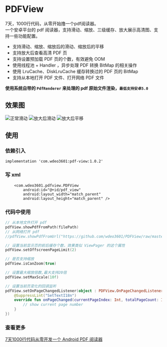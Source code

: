 # PDFView
7天，1000行代码，从零开始撸一个pdf阅读器。  
一个安卓平台的 pdf 阅读器，支持滑动、缩放、三级缓存、放大展示高清图、支持一些功能配置。
* 支持滑动、缩放、缩放后的滑动、缩放后的平移
* 支持放大后查看高清 PDF 页
* 支持设置预加载 PDF 页的个数，有效避免 OOM
* 使用线程池 + Handler ，异步处理 PDF 转换 BitMap 的相关操作
* 使用 LruCache、DiskLruCache 缓存转换过的 PDF 页的 BitMap
* 支持从本地打开 PDF 文件、打开网络 PDF 文件

**使用系统自带的 `PdfRenderer` 来处理的 pdf 原始文件渲染，`最低支持安卓5.0`**

## 效果图  
![正常滑动](https://github.com/wdeo3601/PDFView/blob/master/sample_1.gif)
![放大后滑动](https://github.com/wdeo3601/PDFView/blob/master/sample_2.gif)
![放大后平移](https://github.com/wdeo3601/PDFView/blob/master/sample_3.gif)

## 使用

### 依赖引入
```
implementation 'com.wdeo3601:pdf-view:1.0.2'
```

### 写 xml

```
    <com.wdeo3601.pdfview.PDFView
        android:id="@+id/pdf_view"
        android:layout_width="match_parent"
        android:layout_height="match_parent" />
```

### 代码中使用

```kotlin
// 从本地文件打开 pdf
pdfView.showPdfFromPath(filePath)
// 从网络打开 pdf
//pdfView.showPdfFromUrl("https://github.com/wdeo3601/PDFView/raw/master/sample.pdf")

// 设置当前显示页的前后缓存个数，效果类似 ViewPager 的这个属性
pdfView.setOffscreenPageLimit(2)

// 是否支持缩放
pdfView.isCanZoom(true)

// 设置最大缩放倍数,最大支持20倍
pdfView.setMaxScale(10f)

// 设置当前页变化的回调监听
pdfView.setOnPageChangedListener(object : PDFView.OnPageChangedListener {
    @SuppressLint("SetTextI18n")
    override fun onPageChanged(currentPageIndex: Int, totalPageCount: Int) {
        // show current page number
    }
})

```

### 查看更多

[7天1000行代码从零开发一个 Android PDF 阅读器]()